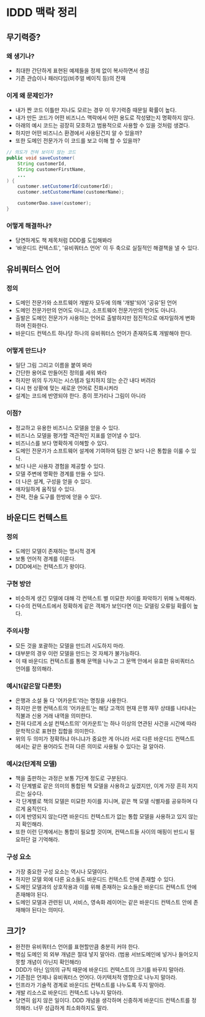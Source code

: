 # IDDD 맥락 정리
## 무기력증?
### 왜 생기나?
- 최대한 간단하게 표현된 예제들을 정제 없이 복사하면서 생김
- 기존 관습이나 패러다임(비주얼 베이직 등)의 잔재

### 이게 왜 문제인가?
- 내가 짠 코드 이틀만 지나도 모르는 경우 이 무기력증 때문일 확률이 높다.
- 내가 만든 코드가 어떤 비즈니스 맥락에서 어떤 용도로 작성됐는지 명확하지 않다.
- 아래의 예시 코드는 굉장히 모호하고 범용적으로 사용할 수 있을 것처럼 생겼다.
- 하지만 어떤 비즈니스 환경에서 사용된건지 알 수 있을까?
- 또한 도메인 전문가가 이 코드를 보고 이해 할 수 있을까?
```java
// 의도가 전혀 보이지 않는 코드
public void saveCustomer(
    String customerId,
    String customerFirstName,
    ...
) {
    customer.setCustomerId(customerId);
    customer.setCustomerName(customerName);

    customerDao.save(customer);
}
```

### 어떻게 해결하나?
- 당연하게도 책 제목처럼 DDD를 도입해봐라
- '바운디드 컨텍스트', '유비쿼터스 언어' 이 두 축으로 실질적인 해결책을 낼 수 있다.

## 유비쿼터스 언어
### 정의
- 도메인 전문가와 소프트웨어 개발자 모두에 의해 '개발'되어 '공유'된 언어
- 도메인 전문가만의 언어도 아니고, 소프트웨어 전문가만의 언어도 아니다.
- 출발은 도메인 전문가가 사용하는 언어로 출발하지만 점진적으로 애자일하게 변화하며 진화한다.
- 바운디드 컨텍스트 하나당 하나의 유비쿼터스 언어가 존재하도록 개발해야 한다.

### 어떻게 만드나?
- 일단 그림 그리고 이름을 붙여 봐라
- 간단한 용어로 만들어진 정의를 세워 봐라
- 하지만 위의 두가지는 시스템과 일치하지 않는 순간 내다 버려라
- 다시 현 상황에 맞는 새로운 언어로 진화시켜라
- 설계는 코드에 반영되야 한다. 종이 쪼가리나 그림이 아니라

### 이점?
- 정교하고 유용한 비즈니스 모델을 얻을 수 있다.
- 비즈니스 모델을 평가할 객관적인 지표를 얻어낼 수 있다.
- 비즈니스를 보다 명확하게 이해할 수 있다.
- 도메인 전문가가 소프트웨어 설계에 기여하여 팀원 간 보다 나은 통합을 이룰 수 있다.
- 보다 나은 사용자 경험을 제공할 수 있다.
- 모델 주변에 명확한 경계를 만들 수 있다.
- 더 나은 설계, 구성을 얻을 수 있다.
- 애자일하게 움직일 수 있다.
- 전략, 전술 도구를 한방에 얻을 수 있다.

## 바운디드 컨텍스트
### 정의
- 도메인 모델이 존재하는 명시적 경계
- 보통 언어적 경계를 이룬다.
- DDD에서는 컨텍스트가 왕이다.

### 구현 방안
- 비슷하게 생긴 모델에 대해 각 컨텍스트 별 미묘한 차이를 파악하기 위해 노력해라.
- 다수의 컨텍스트에서 정확하게 같은 객체가 보인다면 이는 모델링 오류일 확률이 높다.

### 주의사항
- 모든 것을 포괄하는 모델을 만드려 시도하지 마라.
- 대부분의 경우 이런 모델을 만드는 것 자체가 불가능하다.
- 이 때 바운디드 컨텍스트를 통해 문맥을 나누고 그 문맥 안에서 유효한 유비쿼터스 언어를 정의해라.

### 예시1(같은말 다른뜻)
- 은행과 소설 둘 다 '어카운트'라는 명칭을 사용한다.
- 하지만 은행 컨텍스트의 '어카운트'는 해당 고객의 현재 은행 재무 상태를 나타내는 직불과 신용 거래 내역을 의미한다.
- 전혀 다르게 소설 컨텍스트의' 어카운트'는 하나 이상의 연관된 사건을 시간에 따라 문학적으로 표현한 집합을 의미한다.
- 위의 두 의미가 정확하냐 아니냐가 중요한 게 아니라 서로 다른 바운디드 컨텍스트에서는 같은 용어라도 전혀 다른 의미로 사용될 수 있다는 걸 알아라. 

### 예시2(단계적 모델)
- 책을 출판하는 과정은 보통 7단계 정도로 구분된다.
- 각 단계별로 같은 의미의 통합된 책 모델을 사용하고 싶겠지만, 이게 가장 흔히 저지르는 실수다.
- 각 단계별로 책의 모델은 미묘한 차이를 지니며, 같은 책 모델 식별자를 공유하며 다르게 움직인다.
- 이게 반영되지 않는다면 바운디드 컨텍스트가 없는 통합 모델을 사용하고 있지 않는지 확인해라.
- 또한 이런 단계에서는 통합이 필요할 것이며, 컨텍스트들 사이의 매핑이 반드시 필요하단 걸 기억해라.

### 구성 요소
- 가장 중요한 구성 요소는 역시나 모델이다.
- 하지만 모델 외에 다른 요소들도 바운디드 컨텍스트 안에 존재할 수 있다.
- 도메인 모델과의 상호작용과 이를 위해 존재하는 요소들은 바운디드 컨텍스트 안에 존재해야 된다.
- 도메인 모델과 관련된 UI, 서비스, 영속화 레이어는 같은 바운디드 컨텍스트 안에 존재해야 된다는 의미다.

## 크기?
- 완전한 유비쿼터스 언어를 표현할만큼 충분히 커야 한다.
- 핵심 도메인 외 외부 개념은 절대 넣지 말아라. (범용 서브도메인에 넣거나 들어오지 못할 개념이 아닌지 확인해라)
- DDD가 아닌 임의의 규칙 때문에 바운디드 컨텍스트의 크기를 바꾸지 말아라.
- 기준점은 언제나 유비쿼터스 언어다. 아키텍처적 영향으로 나누지 말아라.
- 인프라가 기술적 경계로 바운디드 컨텍스트를 나누도록 두지 말아라.
- 개발 리소스로 바운디드 컨텍스트 나누지 말아라.
- 당연히 쉽지 않은 일이다. DDD 개념을 생각하며 신중하게 바운디드 컨텍스트를 정의해라. 너무 성급하게 최소화하지도 말라.


